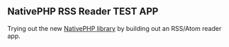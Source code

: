 ## NativePHP RSS Reader TEST APP

Trying out the new [NativePHP library](https://nativephp.com) by building out an RSS/Atom reader app.
